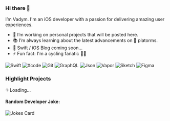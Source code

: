 ### Hi there 👋 

I’m Vadym. I'm an iOS developer with a passion for delivering amazing user experiences.

- 🔭 I’m working on personal projects that will be posted here.
- 📚 I’m always learning about the latest advancements on  platorms.
- 📝 Swift / iOS Blog coming soon...
- ⚡️ Fun fact: I'm a cycling fanatic 🚴🏻

![Swift](https://img.shields.io/badge/Swift-F05138?style=flat&logo=swift&logoColor=white)
![Xcode](https://img.shields.io/badge/Xcode-147EFB?style=flat&logo=xcode&logoColor=white)
![Git](https://img.shields.io/badge/GIT-E44C30?style=flat&logo=git&logoColor=white)
![GraphQL](https://img.shields.io/badge/GraphQL-E10098?style=flat&logo=graphql&logoColor=white)
![Json](https://img.shields.io/badge/json-5E5C5C?style=flat&logo=json&logoColor=white)
![Vapor](https://img.shields.io/badge/Vapor-0D0D0D?style=flat&logo=vapor&logoColor=white)
![Sketch](https://img.shields.io/badge/Sketch-F7B500?style=flat&logo=sketch&logoColor=white)
![Figma](https://img.shields.io/badge/Figma-F24E1E?style=flat&logo=figma&logoColor=white)

### Highlight Projects

<img src="loading.gif" alt="drawing" width="10"/> Loading...

#### Random Developer Joke:
![Jokes Card](https://readme-jokes.vercel.app/api)
